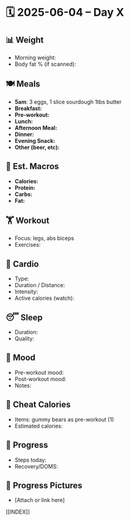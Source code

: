 # 🗓️ 2025-06-04 – Day X

## 📊 Weight
- Morning weight: 
- Body fat % (if scanned): 

## 🍽️ Meals
- **5am**: 3 eggs, 1 slice sourdough 1tbs butter
- **Breakfast:** 
- **Pre-workout:**  
- **Lunch:**  
- **Afternoon Meal:**  
- **Dinner:**  
- **Evening Snack:**  
- **Other (beer, etc):**  

## 🧮 Est. Macros
- **Calories:**   
- **Protein:**  
- **Carbs:**  
- **Fat:**  

## 🏋️ Workout
- Focus:  legs, abs biceps
- Exercises:  

## 🏃 Cardio
- Type:  
- Duration / Distance:  
- Intensity:  
- Active calories (watch):  

## 😴 Sleep
- Duration:  
- Quality:  

## 🧠 Mood
- Pre-workout mood:  
- Post-workout mood:  
- Notes:  

## 🍫 Cheat Calories
- Items:  gummy bears as pre-workout (1)
- Estimated calories:  

## 🧍 Progress
- Steps today:  
- Recovery/DOMS:  

## 📸 Progress Pictures
- [Attach or link here]

[[INDEX]]
